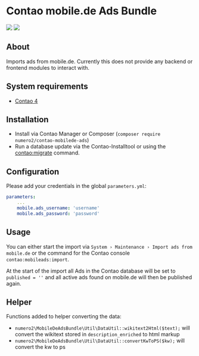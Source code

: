 Contao mobile.de Ads Bundle
=======================

[![](https://img.shields.io/packagist/v/numero2/contao-mobilede-ads.svg?style=flat-square)](https://packagist.org/packages/numero2/contao-mobilede-ads) [![](https://img.shields.io/badge/License-LGPL%20v3-blue.svg?style=flat-square)](http://www.gnu.org/licenses/lgpl-3.0)

About
--

Imports ads from mobile.de.
Currently this does not provide any backend or frontend modules to interact with.

System requirements
--

* [Contao 4](https://github.com/contao/contao)

Installation
--

* Install via Contao Manager or Composer (`composer require numero2/contao-mobilede-ads`)
* Run a database update via the Contao-Installtool or using the [contao:migrate](https://docs.contao.org/dev/reference/commands/) command.

Configuration
--

Please add your credentials in the global `parameters.yml`:

```yml
parameters:
    ...
    mobile.ads_username: 'username'
    mobile.ads_password: 'password'
```

Usage
--
You can either start the import via `System › Maintenance › Import ads from mobile.de` or the command for the Contao console `contao:mobileads:import`.

At the start of the import all Ads in the Contao database will be set to `published = ''` and all active ads found on mobile.de will then be published again.

Helper
--
Functions added to helper converting the data:
- `numero2\MobileDeAdsBundle\Util\DataUtil::wikitext2Html($text);` will convert the wikitext stored in `description_enriched` to html markup
- `numero2\MobileDeAdsBundle\Util\DataUtil::convertKwToPS($kw);` will convert the kw to ps
